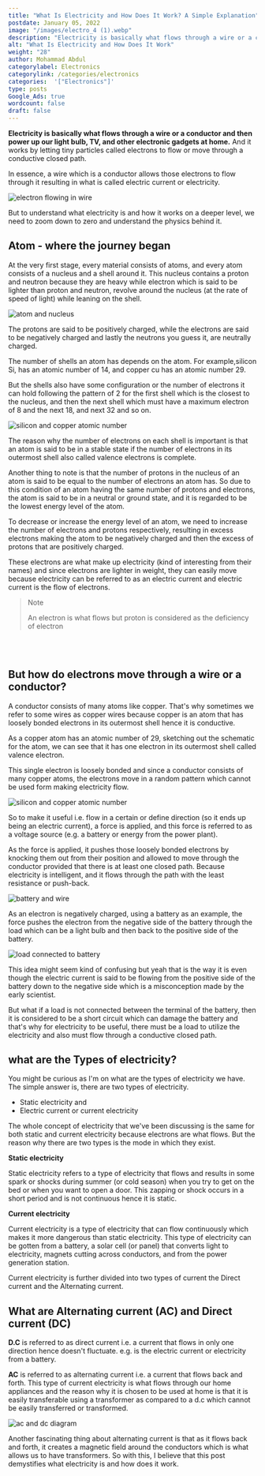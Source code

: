 ```yaml
---
title: "What Is Electricity and How Does It Work? A Simple Explanation"
postdate: January 05, 2022
image: "/images/electro_4 (1).webp"
description: "Electricity is basically what flows through a wire or a conductor and then power up our light bulb, TV, and other electronic gadgets at home. And it works by letting tiny particles called electrons to flow or move through a conductive closed path."
alt: "What Is Electricity and How Does It Work"
weight: "28"
author: Mohammad Abdul
categorylabel: Electronics
categorylink: /categories/electronics
categories:  '["Electronics"]'
type: posts
Google_Ads: true
wordcount: false
draft: false
---
```


**Electricity is basically what flows through a wire or a conductor and then power up our light bulb, TV, and other electronic gadgets at home.** And it works by letting tiny particles called electrons to flow or move through a conductive closed path.

In essence, a wire which is a conductor allows those electrons to flow through it resulting in what is called electric current or electricity.

<img loading="lazy" src="/images/electro_3 (1).webp" alt="electron flowing in wire">

But to understand what electricity is and how it works on a deeper level, we need to zoom down to zero and understand the physics behind it.

## Atom - where the journey began

At the very first stage, every material consists of atoms, and every atom consists of a nucleus and a shell around it.
This nucleus contains a proton and neutron because they are heavy while electron which is said to be lighter than proton and neutron, revolve around the nucleus (at the rate of speed of light) while leaning on the shell.

<img loading="lazy" src="/images/electro_4 (1).webp" alt="atom and nucleus">

The protons are said to be positively charged, while the electrons are said to be negatively charged and lastly the neutrons you guess it, are neutrally charged.

The number of shells an atom has depends on the atom. For example,silicon Si, has an atomic number of 14, and copper cu has an atomic number 29.

But the shells also have some configuration or the number of electrons it can hold following the pattern of 2 for the first shell which is the closest to the nucleus, and then the next shell which must have a maximum electron of 8 and the next 18, and next 32 and so on.

<img loading="lazy" src="/images/electro_2 (1).webp" alt="silicon and copper atomic number">

The reason why the number of electrons on each shell is important is that an atom is said to be in a stable state if the number of electrons in its outermost shell also called valence electrons is complete.

Another thing to note is that the number of protons in the nucleus of an atom is said to be equal to the number of electrons an atom has. So due to this condition of an atom having the same number of protons and electrons, the atom is said to be in a neutral or ground state, and it is regarded to be the lowest energy level of the atom.

To decrease or increase the energy level of an atom, we need to increase the number of electrons and protons respectively, resulting in excess electrons making the atom to be negatively charged and then the excess of protons that are positively charged.

These electrons are what make up electricity (kind of interesting from their names) and since electrons are lighter in weight, they can easily move because electricity can be referred to as an electric current and electric current is the flow of electrons.

<blockquote class="blockquote">
<p class="little-nugget">Note</p>
<p class="quote-text">
An electron is what flows but proton is considered as the deficiency of electron</blockquote>
<br>
<br>

## But how do electrons move through a wire or a conductor?

A conductor consists of many atoms like copper. That's why sometimes we refer to some wires as copper wires because copper is an atom that has loosely bonded electrons in its outermost shell hence it is conductive.

As a copper atom has an atomic number of 29, sketching out the schematic for the atom, we can see that it has one electron in its outermost shell called valence electron.

This single electron is loosely bonded and since a conductor consists of many copper atoms, the electrons move in a random pattern which cannot be used form making electricity flow.

<img loading="lazy" src="/images/electro_2 (1).webp" alt="silicon and copper atomic number">

So to make it useful i.e. flow in a certain or define direction (so it ends up being an electric current), a force is applied, and this force is referred to as a voltage source (e.g. a battery or energy from the power plant).

As the force is applied, it pushes those loosely bonded electrons by knocking them out from their position and allowed to move through the conductor provided that there is at least one closed path. Because electricity is intelligent, and it flows through the path with the least resistance or push-back.

<img loading="lazy" src="/images/electro_5 (1).webp" alt="battery and wire">

As an electron is negatively charged, using a battery as an example, the force pushes the electron from the negative side of the battery through the load which can be a light bulb and then back to the positive side of the battery.

<img loading="lazy" src="/images/electro_1 (1).webp" alt="load connected to battery">

This idea might seem kind of confusing but yeah that is the way it is even though the electric current is said to be flowing from the positive side of the battery down to the negative side which is a misconception made by the early scientist.

<!-- Read on why the direction is opposite. But deem to be the same concept. -->

But what if a load is not connected between the terminal of the battery, then it is considered to be a short circuit which can damage the battery and that's why for electricity to be useful, there must be a load to utilize the electricity and also must flow through a conductive closed path.

## what are the Types of electricity?

You might be curious as I'm on what are the types of electricity we have.
The simple answer is, there are two types of electricity.

<ul class="ul-in-post">
<li>Static electricity and
</li>
<li>Electric current or current electricity
</li>

</ul>
 
The whole concept of electricity that we've been discussing is the same for both static and current electricity because electrons are what flows. But the reason why there are two types is the mode in which they exist.

**Static electricity**
<br>

Static electricity refers to a type of electricity that flows and results in some spark or shocks during summer (or cold season) when you try to get on the bed or when you want to open a door. This zapping or shock occurs in a short period and is not continuous hence it is static.

**Current electricity**
<br>

Current electricity is a type of electricity that can flow continuously which makes it more dangerous than static electricity. This type of electricity can be gotten from a battery, a solar cell (or panel) that converts light to electricity, magnets cutting across conductors, and from the power generation station.

Current electricity is further divided into two types of current the Direct current and the Alternating current.

## What are Alternating current (AC) and Direct current (DC)

**D.C** is referred to as direct current i.e. a current that flows in only one direction hence doesn't fluctuate. e.g. is the electric current or electricity from a battery.

**AC** is referred to as alternating current i.e. a current that flows back and forth. This type of current electricity is what flows through our home appliances and the reason why it is chosen to be used at home is that it is easily transferable using a transformer as compared to a d.c which cannot be easily transferred or transformed.

<img loading="lazy" src="/images/dcac_2.webp" alt="ac and dc diagram">

Another fascinating thing about alternating current is that as it flows back and forth, it creates a magnetic field around the conductors which is what allows us to have transformers.
So with this, I believe that this post demystifies what electricity is and how does it work.
